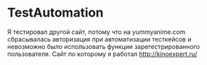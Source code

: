 # TestAutomation
Я тестировал другой сайт, потому что на yummyanime.com сбрасывалась авторизация при автоматизации тесткейсов и невозможно было использовать функции зарегестрированного пользователя. Сайт по которому я работал http://kinoexpert.ru/
